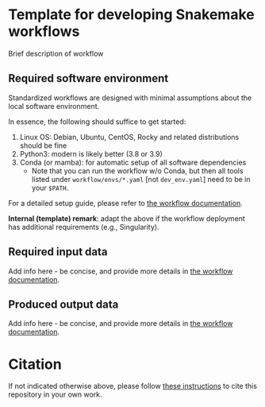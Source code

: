 # Template for developing Snakemake workflows

Brief description of workflow

## Required software environment

Standardized workflows are designed with minimal assumptions about the local software environment.

In essence, the following should suffice to get started:
1. Linux OS: Debian, Ubuntu, CentOS, Rocky and related distributions should be fine
2. Python3: modern is likely better (3.8 or 3.9)
3. Conda (or mamba): for automatic setup of all software dependencies
    - Note that you can run the workflow w/o Conda, but then all tools listed under `workflow/envs/*.yaml` [not `dev_env.yaml`] need to be in your `$PATH`.

For a detailed setup guide, please refer to [the workflow documentation](docs/README.md).

**Internal (template) remark**: adapt the above if the workflow deployment has additional requirements (e.g., Singularity).

## Required input data

Add info here - be concise, and provide more details in [the workflow documentation](docs/README.md).

## Produced output data

Add info here - be concise, and provide more details in [the workflow documentation](docs/README.md).

# Citation

If not indicated otherwise above, please follow [these instructions](CITATION.md) to cite this repository in your own work.
